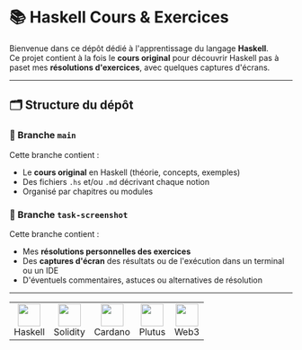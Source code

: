 # 📚 Haskell Cours & Exercices

Bienvenue dans ce dépôt dédié à l'apprentissage du langage **Haskell**.  
Ce projet contient à la fois le **cours original**  pour découvrir Haskell pas à paset mes **résolutions d'exercices**, avec  quelques captures d'écrans.

---

## 🗂️ Structure du dépôt

### 🔸 Branche `main`
Cette branche contient :

- Le **cours original** en Haskell (théorie, concepts, exemples)
- Des fichiers `.hs` et/ou `.md` décrivant chaque notion
- Organisé par chapitres ou modules

### 🔸 Branche `task-screenshot`
Cette branche contient :

- Mes **résolutions personnelles des exercices**
- Des **captures d'écran** des résultats ou de l'exécution dans un terminal ou un IDE
- D'éventuels commentaires, astuces ou alternatives de résolution

---

<table> <tr> <td align="center"><img src="https://upload.wikimedia.org/wikipedia/commons/3/3a/Haskell-Logo.svg" width="40" /><br/>Haskell</td> <td align="center"><img src="https://seeklogo.com/images/S/solidity-logo-9ABC69B6A9-seeklogo.com.png" width="40"/><br/>Solidity</td> <td align="center"><img src="https://cryptologos.cc/logos/cardano-ada-logo.png" width="40"/><br/>Cardano</td> <td align="center"><img src="https://plutus-community.readthedocs.io/en/latest/_images/plutus-logo.svg" width="40"/><br/>Plutus</td> <td align="center"><img src="https://cdn-icons-png.flaticon.com/512/1183/1183672.png" width="40"/><br/>Web3</td> </tr> </table>
